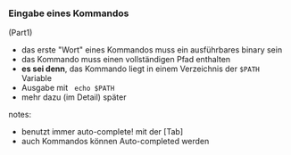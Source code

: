 ### Eingabe eines Kommandos

(Part1)

- das erste "Wort" eines Kommandos muss ein ausführbares binary sein
- <!-- .element class="fragment" --> das Kommando muss einen vollständigen Pfad enthalten
- <!-- .element class="fragment" --> <b>es sei denn</b>, das Kommando liegt in einem Verzeichnis der <code>$PATH</code> Variable
- <!-- .element class="fragment" --> Ausgabe mit &nbsp; <code>echo $PATH</code>
- <!-- .element class="fragment" --> mehr dazu (im Detail) später

notes:

- benutzt immer auto-complete! mit der [Tab]
- auch Kommandos können Auto-completed werden